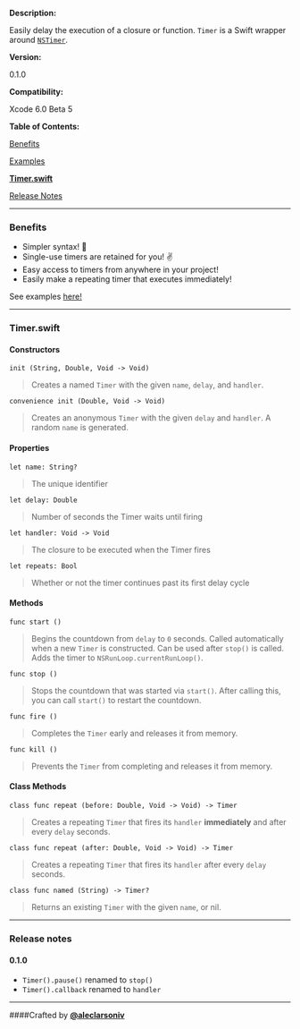 **Description:** 

Easily delay the execution of a closure or function. `Timer` is a Swift wrapper around [`NSTimer`](https://developer.apple.com/library/mac/documentation/cocoa/Reference/Foundation/Classes/NSTimer_Class/Reference/NSTimer.html).

**Version:** 

0.1.0

**Compatibility:**

Xcode 6.0 Beta 5

**Table of Contents:**

[Benefits](#benefits)

[Examples](https://github.com/aleclarson/swift-timer/tree/master/example)

[**Timer.swift**](#timer-swift)

[Release Notes](#release-notes)

---

### Benefits

- Simpler syntax! :poop:
- Single-use timers are retained for you! :v:
- Easy access to timers from anywhere in your project!
- Easily make a repeating timer that executes immediately!

See examples [here!](https://github.com/aleclarson/swift-timer/tree/master/example)

---

### Timer.swift

#### Constructors

`init (String, Double, Void -> Void)`

> Creates a named `Timer` with the given `name`, `delay`, and `handler`.

`convenience init (Double, Void -> Void)`

> Creates an anonymous `Timer` with the given `delay` and `handler`. A random `name` is generated.

#### Properties

`let name: String?` 

> The unique identifier

`let delay: Double` 

> Number of seconds the Timer waits until firing

`let handler: Void -> Void` 

> The closure to be executed when the Timer fires

`let repeats: Bool` 

> Whether or not the timer continues past its first delay cycle

#### Methods

`func start ()`

> Begins the countdown from `delay` to `0` seconds. Called automatically when a new `Timer` is constructed. Can be used after `stop()` is called. Adds the timer to `NSRunLoop.currentRunLoop()`.

`func stop ()`

> Stops the countdown that was started via `start()`. After calling this, you can call `start()` to restart the countdown.

`func fire ()`

> Completes the `Timer` early and releases it from memory.

`func kill ()`

> Prevents the `Timer` from completing and releases it from memory.

#### Class Methods

`class func repeat (before: Double, Void -> Void) -> Timer`

> Creates a repeating `Timer` that fires its `handler` **immediately** and after every `delay` seconds.

`class func repeat (after: Double, Void -> Void) -> Timer`

> Creates a repeating `Timer` that fires its `handler` after every `delay` seconds.

`class func named (String) -> Timer?`

> Returns an existing `Timer` with the given `name`, or nil.

---

### Release notes

#### 0.1.0

- `Timer().pause()` renamed to `stop()`
- `Timer().callback` renamed to `handler`

---

####Crafted by [**@aleclarsoniv**](https://twitter.com/aleclarsoniv)
